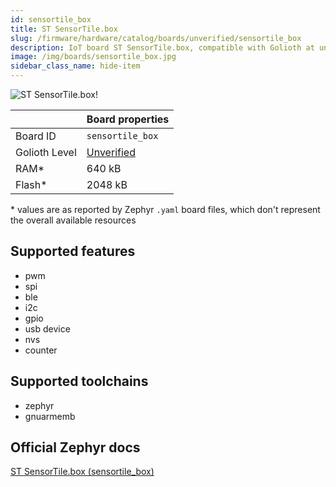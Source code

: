 ```yaml
---
id: sensortile_box
title: ST SensorTile.box
slug: /firmware/hardware/catalog/boards/unverified/sensortile_box
description: IoT board ST SensorTile.box, compatible with Golioth at unverified level.
image: /img/boards/sensortile_box.jpg
sidebar_class_name: hide-item
---
```


[//]: # (This is an auto-generated file, do not edit! Changes to it will be lost upon re-generation)

![ST SensorTile.box!](/img/boards/sensortile_box.jpg "ST SensorTile.box")

|                | Board properties     |
| -------------  | -------------------- |
| Board ID       | `sensortile_box` |
| Golioth Level  | [Unverified](/firmware/hardware#unverified-boards) |
| RAM*           | 640 kB |
| Flash*         | 2048 kB |

\* values are as reported by Zephyr `.yaml` board files, which don't represent the overall available resources



## Supported features

* pwm
* spi
* ble
* i2c
* gpio
* usb device
* nvs
* counter

## Supported toolchains

* zephyr
* gnuarmemb

## Official Zephyr docs

[ST SensorTile.box (sensortile_box)](https://docs.zephyrproject.org/latest/boards/st/sensortile_box/doc/index.html)
